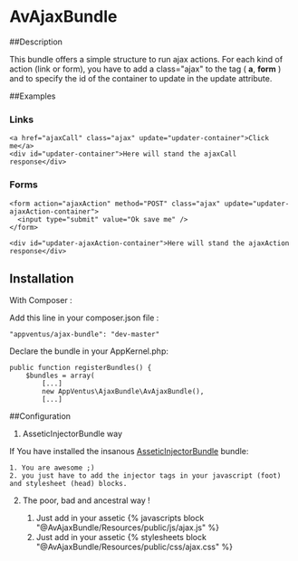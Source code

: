 AvAjaxBundle
============

##Description

This bundle offers a simple structure to run ajax actions.
For each kind of action (link or form), you have to add a class="ajax" to the tag ( **a**, **form** ) and to specify the id of the container to update in the update attribute.

##Examples 

### Links

    <a href="ajaxCall" class="ajax" update="updater-container">Click me</a>
    <div id="updater-container">Here will stand the ajaxCall response</div>

### Forms

    <form action="ajaxAction" method="POST" class="ajax" update="updater-ajaxAction-container">
      <input type="submit" value="Ok save me" />
    </form>

    <div id="updater-ajaxAction-container">Here will stand the ajaxAction response</div>

## Installation

With Composer :


Add this line in your composer.json file :

    "appventus/ajax-bundle": "dev-master"

Declare the bundle in your AppKernel.php:

    public function registerBundles() {
        $bundles = array(
            [...]
            new AppVentus\AjaxBundle\AvAjaxBundle(),
            [...]

##Configuration

1. AsseticInjectorBundle way

If You have installed the insanous [AsseticInjectorBundle](https://github.com/AppVentus/AsseticInjectorBundle/edit/master/README.md) bundle:

    1. You are awesome ;)
    2. you just have to add the injector tags in your javascript (foot) and stylesheet (head) blocks.

2. The poor, bad and ancestral way !

    1. Just add in your assetic {% javascripts block "@AvAjaxBundle/Resources/public/js/ajax.js" %}
    2. Just add in your assetic {% stylesheets block "@AvAjaxBundle/Resources/public/css/ajax.css" %}
    


 
 
 
 
